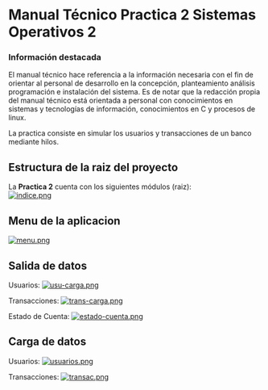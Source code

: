 # **Manual Técnico  Practica 2 Sistemas Operativos 2**

### Información destacada

El manual técnico hace referencia a la información necesaria con el fin de orientar al personal de desarrollo en la concepción, planteamiento análisis programación 
e instalación del sistema. Es de notar que la redacción propia del manual técnico está orientada a personal con conocimientos en sistemas y tecnologías de información, 
conocimientos en C y procesos de linux.

La practica consiste en simular los usuarios y transacciones de un banco mediante hilos.

## Estructura de la raiz del proyecto
La **Practica 2** cuenta con los siguientes módulos (raiz):  
[![indice.png](https://i.postimg.cc/wMfFG9mz/indice.png)](https://postimg.cc/9w9G45bg)  

## Menu de la aplicacion
[![menu.png](https://i.postimg.cc/1tSWgCQk/menu.png)](https://postimg.cc/VS79pF5g)  

## Salida de datos
Usuarios:
[![usu-carga.png](https://i.postimg.cc/xC9RjXGY/usu-carga.png)](https://postimg.cc/xkFHtTFF)  

Transacciones:
[![trans-carga.png](https://i.postimg.cc/6QXVz8mR/trans-carga.png)](https://postimg.cc/xX6b11YT)  

Estado de Cuenta:
[![estado-cuenta.png](https://i.postimg.cc/GpxFfbWf/estado-cuenta.png)](https://postimg.cc/KK43khv7)  

## Carga de datos
Usuarios:
[![usuarios.png](https://i.postimg.cc/zDcn6tQq/usuarios.png)](https://postimg.cc/kDW6tc9H)  

Transacciones:
[![transac.png](https://i.postimg.cc/d3prC3Ch/transac.png)](https://postimg.cc/Mf0n2Wdw)  

